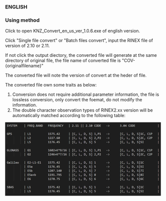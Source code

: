 ### ENGLISH ###
### Using method ###

Click to open KNZ_Convert_en_us_ver_1.0.6.exe of english version.

Click "Single file convert" or "Batch files convert", input the RINEX file of version of 2.10 or 2.11.

If not click the output diectory, the converted file will generate at the same directory of original file, 
the file name of converted file is "COV-{originalfilename}"

The converted file will note the version of convert at the heder of file.

The converted file own some traits as below:

1. Conversion does not require additional parameter information,
the file is lossless conversion, only convert the foemat,
do not modify the information. 
2. The double character observation types of RINEX2.xx version will be automatically matched according to the following table:

![image](Convert_chart.png)
